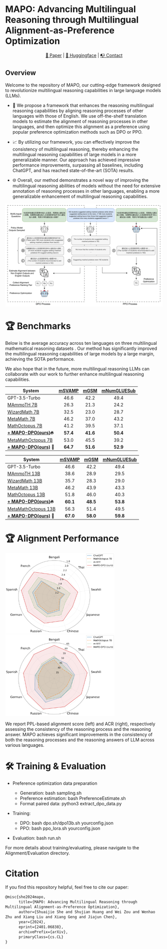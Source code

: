 # MAPO: Advancing Multilingual Reasoning through Multilingual Alignment-as-Preference Optimization
<p align="center">
  <a href="https://arxiv.org/abs/2401.06838"> 📃 Paper</a> | 
  <a href="https://huggingface.co/kevinpro"> 🤗 Huggingface</a> | 
  <a href="https://ricardokevins.github.io/"> 📭 Contact</a> 
</p>

## Overview

Welcome to the repository of MAPO, our cutting-edge framework designed to revolutionize multilingual reasoning capabilities in large language models (LLMs). 

* 🚀 We propose a framework that enhances the reasoning multilingual reasoning capabilities by aligning reasoning processes of other languages with those of English. We use off-the-shelf translation models to estimate the alignment of reasoning processes in other languages, and then optimize this alignment as a preference using popular preference optimization methods such as DPO or PPO.

* 📈 By utilizing our framework, you can effectively improve the consistency of multilingual reasoning, thereby enhancing the multilingual reasoning capabilities of large models in a more generalizable manner. Our approach has achieved impressive performance improvements, surpassing all baselines, including ChatGPT, and has reached state-of-the-art (SOTA) results.

* 🌐 Overall, our method demonstrates a novel way of improving the multilingual reasoning abilities of models without the need for extensive annotation of reasoning processes in other languages,  enabling a more generalizable enhancement of multilingual reasoning capabilities.














![](/fig/Alignv2.png)






# :trophy: Benchmarks

Below is the average accuracy across ten languages on three multilingual mathematical reasoning datasets . Our method has significantly improved the multilingual reasoning capabilities of large models by a large margin, achieving the SOTA performance.


We also hope that in the future, more multilingual reasoning LLMs can collaborate with our work to further enhance multilingual reasoning capabilities.

<table>
    <thead>
        <tr>
            <th>System</th>
            <th><a href="https://huggingface.co/datasets/Mathoctopus/MSVAMP">mSVAMP</a></th>
            <th><a href="https://huggingface.co/datasets/juletxara/mgsm">mGSM</a></th>
            <th><a href="https://huggingface.co/datasets/Mathoctopus/MSVAMP">mNumGLUESub</a></th>
        </tr>
    </thead>
    <tbody>
        <tr>
            <td>GPT-3.5-Turbo</td>
            <td style="text-align: center;">46.6</td>
            <td style="text-align: center;">42.2</td>
            <td style="text-align: center;">49.4</td>
        </tr>
        <tr>
            <td><a href="https://huggingface.co/TIGER-Lab/MAmmoTH-7B">MAmmoTH 7B</a></td>
            <td style="text-align: center;">26.3</td>
            <td style="text-align: center;">21.3</td>
            <td style="text-align: center;">24.2</td>
        </tr>
        <tr>
            <td><a href="https://huggingface.co/WizardLM/WizardMath-7B-V1.1">WizardMath 7B</a></td>
            <td style="text-align: center;">32.5</td>
            <td style="text-align: center;">23.0</td>
            <td style="text-align: center;">28.7</td>
        </tr>
        <tr>
            <td><a href="https://huggingface.co/meta-math/MetaMath-7B-V1.0">MetaMath 7B</a></td>
            <td style="text-align: center;">46.2</td>
            <td style="text-align: center;">37.0</td>
            <td style="text-align: center;">43.2</td>
        </tr>
        <!-- <tr>
           <td colspan="5" style="text-align: center;"> MathOctopus 7B</td>
        </tr> -->
        <tr>
            <td><a href="https://huggingface.co/Mathoctopus/Parallel_7B">MathOctopus 7B</a></td>
            <td style="text-align: center;">41.2</td>
            <td style="text-align: center;">39.5</td>
            <td style="text-align: center;">37.1</td>
        </tr>
        <!-- <tr>
            <td>+ m-RFT</td>
            <td style="text-align: center;">48.7</td>
            <td style="text-align: center;">34.4</td>
            <td style="text-align: center;">45.4</td>
        </tr> -->
        <tr>
            <td><strong><a href="https://huggingface.co/kevinpro/MathOctopus-MAPO-DPO-7B">+ MAPO-DPO(ours)</a>🔥</strong></td>
            <td style="text-align: center;"><strong>57.4</strong></td>
            <td style="text-align: center;"><strong>41.6</strong></td>
            <td style="text-align: center;"><strong>50.4</strong></td>
        </tr> 
        <!-- <tr>
           <td colspan="5" style="text-align: center;">MetaMathOctopus 7B</td>
        </tr> -->
        <tr>
            <td><a href="https://huggingface.co/kevinpro/MetaMathOctopus-7B">MetaMathOctopus 7B</a></td>
            <td style="text-align: center;">53.0</td>
            <td style="text-align: center;">45.5</td>
            <td style="text-align: center;">39.2</td>
        </tr>
        <!-- <tr>
            <td>+ m-RFT</td>
            <td style="text-align: center;">56.7</td>
            <td style="text-align: center;">41.4</td>
            <td style="text-align: center;">51.7</td>
        </tr> -->
        <tr>
           <td><strong><a href="https://huggingface.co/kevinpro/MetaMathOctopus-MAPO-DPO-7B">+ MAPO-DPO(ours)</a> 👑</strong></td>
            <td style="text-align: center;"><strong>64.7</strong></td>
            <td style="text-align: center;"><strong>51.6</strong></td>
            <td style="text-align: center;"><strong>52.9</strong></td>
        </tr>
    </tbody>
</table>


<table>
    <thead>
        <tr>
            <th>System</th>
            <th><a href="https://huggingface.co/datasets/Mathoctopus/MSVAMP">mSVAMP</a></th>
            <th><a href="https://huggingface.co/datasets/juletxara/mgsm">mGSM</a></th>
            <th><a href="https://huggingface.co/datasets/Mathoctopus/MSVAMP">mNumGLUESub</a></th>
        </tr>
    </thead>
    <tbody>
        <tr>
            <td>GPT-3.5-Turbo</td>
            <td style="text-align: center;">46.6</td>
            <td style="text-align: center;">42.2</td>
            <td style="text-align: center;">49.4</td>
        </tr>
        <tr>
            <td><a href="https://huggingface.co/TIGER-Lab/MAmmoTH-13B">MAmmoTH 13B</a></td>
            <td style="text-align: center;">38.6</td>
            <td style="text-align: center;">28.9</td>
            <td style="text-align: center;">29.5</td>
        </tr>
        <tr>
            <td><a href="https://huggingface.co/WizardLM/WizardMath-13B-V1.1">WizardMath 13B</a></td>
            <td style="text-align: center;">35.7</td>
            <td style="text-align: center;">28.3</td>
            <td style="text-align: center;">29.0</td>
        </tr>
        <tr>
            <td><a href="https://huggingface.co/meta-math/MetaMath-13B-V1.0">MetaMath 13B</a></td>
            <td style="text-align: center;">46.2</td>
            <td style="text-align: center;">43.9</td>
            <td style="text-align: center;">43.3</td>
        </tr>
        <!-- <tr>
           <td colspan="5" style="text-align: center;"> MathOctopus 7B</td>
        </tr> -->
        <tr>
            <td><a href="https://huggingface.co/Mathoctopus/Parallel_13B">MathOctopus 13B</a></td>
            <td style="text-align: center;">51.8</td>
            <td style="text-align: center;">46.0</td>
            <td style="text-align: center;">40.3</td>
        </tr>
        <!-- <tr>
            <td>+ m-RFT</td>
            <td style="text-align: center;">48.7</td>
            <td style="text-align: center;">34.4</td>
            <td style="text-align: center;">45.4</td>
        </tr> -->
        <tr>
            <td><strong><a href="https://huggingface.co/kevinpro/MathOctopus-MAPO-DPO-13B">+ MAPO-DPO(ours)</a>🔥</strong></td>
            <td style="text-align: center;"><strong>60.1</strong></td>
            <td style="text-align: center;"><strong>48.5</strong></td>
            <td style="text-align: center;"><strong>53.8</strong></td>
        </tr> 
        <!-- <tr>
           <td colspan="5" style="text-align: center;">MetaMathOctopus 7B</td>
        </tr> -->
        <tr>
            <td><a href="https://huggingface.co/kevinpro/MetaMathOctopus-13B">MetaMathOctopus 13B</a></td>
            <td style="text-align: center;">56.3</td>
            <td style="text-align: center;">51.4</td>
            <td style="text-align: center;">49.5</td>
        </tr>
        <!-- <tr>
            <td>+ m-RFT</td>
            <td style="text-align: center;">56.7</td>
            <td style="text-align: center;">41.4</td>
            <td style="text-align: center;">51.7</td>
        </tr> -->
        <tr>
           <td><strong><a href="https://huggingface.co/kevinpro/MetaMathOctopus-MAPO-DPO-13B">+ MAPO-DPO(ours)</a> 👑</strong></td>
            <td style="text-align: center;"><strong>67.0</strong></td>
            <td style="text-align: center;"><strong>58.0</strong></td>
            <td style="text-align: center;"><strong>59.8</strong></td>
        </tr>
    </tbody>
</table>


<!-- |        System          | [mSVAMP](https://huggingface.co/datasets/Mathoctopus/MSVAMP)| [mGSM](https://huggingface.co/datasets/juletxara/mgsm) |  [mNumGLUESub](https://huggingface.co/datasets/Mathoctopus/MSVAMP) | Download |
|--------------------------|:----:|:----:|:------:|:--------:|
| ChatGPT Zero-shot |        46.6    |      42.2                 | 49.4 |   -   |
| MathOctopus 7B |        41.2    |      39.5                 | 37.1 |   [link](https://huggingface.co/Mathoctopus/Parallel_7B)   |
| + MultiLingual-RFT |        48.7    |      34.4                 | 45.4 |   [link](https://huggingface.co/kevinpro/MAPO-MultiLingual-RFT-Baseline)   |
| **+ MAPO-DPO(ours)** |        **57.4**    |      **41.6**                 | **50.4** |   [link](https://huggingface.co/kevinpro/MAPO-DPO-7B)   |
|-------|-------|-------|
| MetaMathOctopus 7B |         53.0    |      45.5                 | 39.2 |   [link](https://huggingface.co/Mathoctopus/Parallel_7B)   |
| + MultiLingual-RFT |        56.7    |      41.4                 | 51.7 |   [link](https://huggingface.co/kevinpro/MAPO-MultiLingual-RFT-Baseline)   |
| **+ MAPO-DPO(ours)** |        **64.7**    |      **51.6**                 | **52.9** |   [link](https://huggingface.co/kevinpro/MAPO-DPO-7B)   | -->





<!-- ## Overall Result on Out-Domain Benchmark: [mSVAMP](https://huggingface.co/datasets/Mathoctopus/MSVAMP)  -->

<!-- |  Model                        | Bn      | Th      | Sw      | Ja      | Zh      | Ru      | De      | Es      | Fr      | Avg.      | En |
|:--------------------------------|:--------|:--------|:--------|:--------|:--------|:--------|:--------|:--------|:--------|:--------|:--------|
| **MAPO-DPO(ours)**         |  **48.8**  |   **55.2**  |   **56.0**  |   **60.3**  |   **58.8**  |   **58.3**  |  **58.1**  |   **59.7**  |   **60.8**  |   **57.3**  |  **58.4** | 
| MathOctopus|  27.7  | 35.9  | 39.4  | 41.6  | 42.7  | 44.2  | 44.0  | 45.1  | 45.3  | 40.7  | 46.4   |
| MultiLingual-RFT    | 37.9  | 46.4  | 46.4  | 49.6  | 50.8  | 50.4  | 50.7  | 51.6  | 53.4  | 48.6  | 49.4    |
|  ChatGPT Zero-shot         | 29.9  | 40.8  | 44.3  | 44.0  | 47.9  | 48.4  | 51.2  | 52.4  | 50.1  | 45.4  | 53.8   | -->

<!-- ## Overall Result on In-Domain Benchmark: [mMGSM](https://huggingface.co/datasets/Mathoctopus/MSVAMP)  -->

<!-- |  Model                        | Bn      | Th      | Sw      | Ja      | Zh      | Ru      | De      | Es      | Fr      | Avg.      | En |
|:--------------------------------|:--------|:--------|:--------|:--------|:--------|:--------|:--------|:--------|:--------|:--------|:--------|
| **MAPO-DPO(ours)**         |  **30.8**  | **38.0**  | **37.6**  | **45.2**  | **47.2**  | **42.0**  | **45.2**  | **43.2**  | **40.8**  | **41.1**  | 45.6 | 
| MathOctopus|  29.2 | 33.6 | 36.4 | 35.2 | 39.2 | 38.8 | 44.8 | 42.4 | 43. | 38.1 | **52.0**   |
| MultiLingual-RFT    | 25.6 | 31.2 | 28.8 | 34.0 | 39.2 | 36.0 | 34.8 | 34.4 | 36.4 | 33.4 | 43.2    |
|  ChatGPT Zero-shot         | 31.2  | 38.0  | 40.0  | 36.0  | 44.0  | 43.2  | 46.0  | 47.2  | 41.6  | 40.8  | 54.4 -->

<!-- ## Overall Result on In-Domain Benchmark: [mNumGLUESub](https://huggingface.co/datasets/Mathoctopus/MSVAMP)  -->

<!-- |  Model                        | Bn      | Th      | Sw      | Ja      | Zh      | Ru      | De      | Es      | Fr      | Avg.      | En |
|:--------------------------------|:--------|:--------|:--------|:--------|:--------|:--------|:--------|:--------|:--------|:--------|:--------|
| **MAPO-DPO(ours)**         | **41.8** | **45.8** | **46.9** | **52.9** | **54.4** | **49.9** | **50.7** | **54.0** | **51.4** | **49.8** | **55.9** | 
| MathOctopus|   26.6 | 30.9 | 34.3 | 40.9 | 44.4 | 36.0 | 32.6 | 42.0 | 36.2 | 36.0 | 46.9 |
| MultiLingual-RFT    | 38.0 | 42.9 | 41.8 | 48.2 | 51.6 | 45.2 | 42.9 | 49.3 | 42.9 | 44.8 | 51.2    |
|  ChatGPT Zero-shot         | 36.2 | 42.6 | 47.2 | 58.1 | 60.6 | 42.6 | 41.5 | 54.9 | 39.4 | 47.0 | 70.6 | -->





# :trophy: Alignment Performance

<p float="left">
  <img src="/fig/Alignment.png" alt="Alt text for image 1" width="350" />
  <img src="/fig/ARC.png" alt="Alt text for image 2" width="350" />
</p>

We report PPL-based alignment score (left) and ACR (right), respectively assessing the consistency of the reasoning process and the reasoning answer. MAPO achieves significant improvements in the consistency of both the reasoning processes and the reasoning answers of LLM across various languages.





# :hammer_and_wrench: Training & Evaluation
- Preference optimization data preparation
  - Generation: bash sampling.sh
  - Preference estimation: bash PreferenceEstimate.sh
  - Format paired data: python3 extract_dpo_data.py

- Training: 
  - DPO: bash dpo.sh/dpo13b.sh yourconfig.json
  - PPO: bash ppo_lora.sh yourconfig.json

- Evaluation: bash run.sh

For more details about training/evaluating, please navigate to the Alignment/Evaluation directory.

# Citation
If you find this repository helpful, feel free to cite our paper:
```
@misc{she2024mapo,
      title={MAPO: Advancing Multilingual Reasoning through Multilingual Alignment-as-Preference Optimization}, 
      author={Shuaijie She and Shujian Huang and Wei Zou and Wenhao Zhu and Xiang Liu and Xiang Geng and Jiajun Chen},
      year={2024},
      eprint={2401.06838},
      archivePrefix={arXiv},
      primaryClass={cs.CL}
}
```
